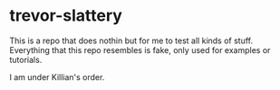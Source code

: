 # trevor-slattery

This is a repo that does nothin but for me to test all kinds of stuff.
Everything that this repo resembles is fake, only used for examples or tutorials.

I am under Killian's order.
